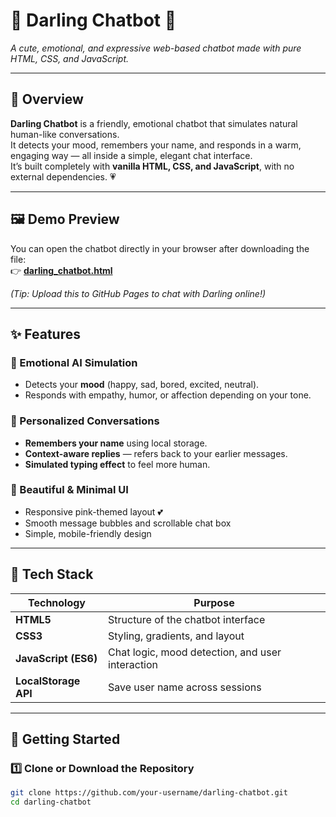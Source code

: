 # 💬 Darling Chatbot 💖  
*A cute, emotional, and expressive web-based chatbot made with pure HTML, CSS, and JavaScript.*

---

## 🌟 Overview  
**Darling Chatbot** is a friendly, emotional chatbot that simulates natural human-like conversations.  
It detects your mood, remembers your name, and responds in a warm, engaging way — all inside a simple, elegant chat interface.  
It’s built completely with **vanilla HTML, CSS, and JavaScript**, with no external dependencies. 💗  

---

## 🖼️ Demo Preview  
You can open the chatbot directly in your browser after downloading the file:  
👉 **[darling_chatbot.html](./darling_chatbot.html)**  

*(Tip: Upload this to GitHub Pages to chat with Darling online!)*  

---

## ✨ Features  

### 💖 Emotional AI Simulation  
- Detects your **mood** (happy, sad, bored, excited, neutral).  
- Responds with empathy, humor, or affection depending on your tone.  

### 💬 Personalized Conversations  
- **Remembers your name** using local storage.  
- **Context-aware replies** — refers back to your earlier messages.  
- **Simulated typing effect** to feel more human.  

### 🎨 Beautiful & Minimal UI  
- Responsive pink-themed layout 💕  
- Smooth message bubbles and scrollable chat box  
- Simple, mobile-friendly design  

---

## 🧠 Tech Stack  
| Technology | Purpose |
|-------------|----------|
| **HTML5** | Structure of the chatbot interface |
| **CSS3** | Styling, gradients, and layout |
| **JavaScript (ES6)** | Chat logic, mood detection, and user interaction |
| **LocalStorage API** | Save user name across sessions |

---

## 🚀 Getting Started  

### 1️⃣ Clone or Download the Repository  
```bash
git clone https://github.com/your-username/darling-chatbot.git
cd darling-chatbot
